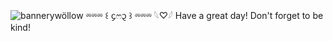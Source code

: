 ![bannerywöllow](https://github.com/user-attachments/assets/8f7129d3-4c07-4e9b-bc76-1e4fc32a3ca9)
⏔⏔⏔ ꒰ ᧔ෆ᧓ ꒱ ⏔⏔⏔
 𓆩♡𓆪 Have a great day! Don't forget to be kind!
